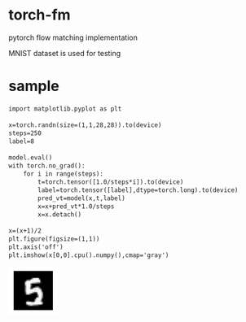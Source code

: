 # torch-fm

pytorch flow matching implementation

MNIST dataset is used for testing

# sample

```
import matplotlib.pyplot as plt

x=torch.randn(size=(1,1,28,28)).to(device)
steps=250
label=8

model.eval()
with torch.no_grad():
    for i in range(steps):
        t=torch.tensor([1.0/steps*i]).to(device)
        label=torch.tensor([label],dtype=torch.long).to(device)
        pred_vt=model(x,t,label)
        x=x+pred_vt*1.0/steps
        x=x.detach()
    
x=(x+1)/2
plt.figure(figsize=(1,1))
plt.axis('off')
plt.imshow(x[0,0].cpu().numpy(),cmap='gray')
```

![](sample.png)